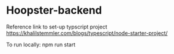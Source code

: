 # Hoopster-backend

Reference link to set-up typscript project
https://khalilstemmler.com/blogs/typescript/node-starter-project/

To run locally:
npm run start